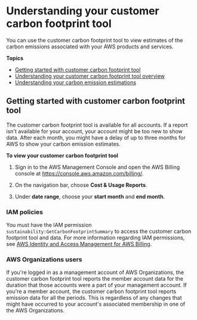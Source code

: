 # Understanding your customer carbon footprint tool<a name="what-is-ccft"></a>

You can use the customer carbon footprint tool to view estimates of the carbon emissions associated with your AWS products and services\.

**Topics**
+ [Getting started with customer carbon footprint tool](#ccft-gettingstarted)
+ [Understanding your customer carbon footprint tool overview](ccft-overview.md)
+ [Understanding your carbon emission estimations](ccft-estimation.md)

## Getting started with customer carbon footprint tool<a name="ccft-gettingstarted"></a>

The customer carbon footprint tool is available for all accounts\. If a report isn't available for your account, your account might be too new to show data\. After each month, you might have a delay of up to three months for AWS to show your carbon emission estimates\.

**To view your customer carbon footprint tool**

1. Sign in to the AWS Management Console and open the AWS Billing console at [https://console\.aws\.amazon\.com/billing/](https://console.aws.amazon.com/billing/)\.

1. On the navigation bar, choose **Cost & Usage Reports**\.

1. Under **date range**, choose your **start month** and **end month**\.

### IAM policies<a name="ccft-gettingstarted-IAM"></a>

You must have the IAM permission `sustainability:GetCarbonFootprintSummary` to access the customer carbon footprint tool and data\. For more information regarding IAM permissions, see [AWS Identity and Access Management for AWS Billing](security-iam.md)\.

### AWS Organizations users<a name="ccft-gettingstarted-org"></a>

If you're logged in as a management account of AWS Organizations, the customer carbon footprint tool reports the member account data for the duration that those accounts were a part of your management account\. If you're a member account, the customer carbon footprint tool reports emission data for all the periods\. This is regardless of any changes that might have occurred to your account's associated membership in one of the AWS Organizations\.